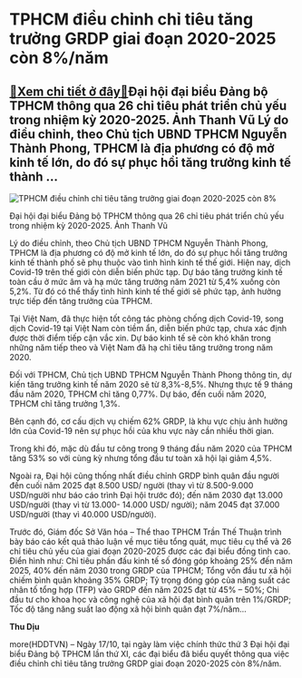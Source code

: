 TPHCM điều chỉnh chỉ tiêu tăng trưởng GRDP giai đoạn 2020-2025 còn 8%/năm
=========================================================================

[:gift:Xem chi tiết ở đây:gift:](https://hddtvn.com/tphcm-dieu-chinh-chi-tieu-tang-truong-grdp-giai-doan-2020-2025-con-8-nam/)Đại hội đại biểu Đảng bộ TPHCM thông qua 26 chỉ tiêu phát triển chủ yếu trong nhiệm kỳ 2020-2025. Ảnh Thanh Vũ Lý do điều chỉnh, theo Chủ tịch UBND TPHCM Nguyễn Thành Phong, TPHCM là địa phương có độ mở kinh tế lớn, do đó sự phục hồi tăng trưởng kinh tế thành …
---------------------------------------------------------------------------------------------------------------------------------------------------------------------------------------------------------------------------------------------------------------------





![TPHCM điều chỉnh chỉ tiêu tăng trưởng giai đoạn 2020-2025 còn 8%](https://haiquanonline.com.vn/stores/news_dataimages/diunt/102020/17/13/in_article/2402_93ECDC6A-A71E-4865-8810-08899082D6B2.jpg?rt=20201017132404 "undefined")


Đại hội đại biểu Đảng bộ TPHCM thông qua 26 chỉ tiêu phát triển chủ yếu trong nhiệm kỳ 2020-2025. Ảnh Thanh Vũ



Lý do điều chỉnh, theo Chủ tịch UBND TPHCM Nguyễn Thành Phong, TPHCM là địa phương có độ mở kinh tế lớn, do đó sự phục hồi tăng trưởng kinh tế thành phố sẽ phụ thuộc vào tình hình kinh tế thế giới. Hiện nay, dịch Covid-19 trên thế giới còn diễn biến phức tạp. Dự báo tăng trưởng kinh tế toàn cầu ở mức âm và hạ mức tăng trưởng năm 2021 từ 5,4% xuống còn 5,2%. Từ đó có thể thấy tình hình kinh tế thế giới sẽ phức tạp, ảnh hưởng trực tiếp đến tăng trưởng của TPHCM.


Tại Việt Nam, đã thực hiện tốt công tác phòng chống dịch Covid-19, song dịch Covid-19 tại Việt Nam còn tiềm ẩn, diễn biến phức tạp, chưa xác định được thời điểm tiếp cận vắc xin. Dự báo kinh tế sẽ còn khó khăn trong những năm tiếp theo và Việt Nam đã hạ chỉ tiêu tăng trưởng trong năm 2020.


Đối với TPHCM, Chủ tịch UBND TPHCM Nguyễn Thành Phong thông tin, dự kiến tăng trưởng kinh tế năm 2020 sẽ từ 8,3%-8,5%. Nhưng thực tế 9 tháng đầu năm 2020, TPHCM chỉ tăng 0,77%. Dự báo, đến cuối năm 2020, TPHCM chỉ tăng trưởng 1,3%.


Bên cạnh đó, cơ cấu dịch vụ chiếm 62% GRDP, là khu vực chịu ảnh hưởng lớn của Covid-19 nên sự phục hồi của khu vực này cần nhiều thời gian.


Trong khi đó, mặc dù đầu tư công trong 9 tháng đầu năm 2020 của TPHCM tăng 53% so với cùng kỳ nhưng tổng đầu tư toàn xã hội lại giảm 4,5%.


Ngoài ra, Đại hội cũng thống nhất điều chỉnh GRDP bình quân đầu người đến cuối năm 2025 đạt 8.500 USD/ người (thay vì từ 8.500-9.000 USD/người như báo cáo trình Đại hội trước đó); đến năm 2030 đạt 13.000 USD/người (thay vì từ 13.000- 14.000 USD/ người); năm 2045 đạt 37.000 USD/người (thay vì 40.000 USD/người).


Trước đó, Giám đốc Sở Văn hóa – Thể thao TPHCM Trần Thế Thuận trình bày báo cáo kết quả thảo luận về mục tiêu tổng quát, mục tiêu cụ thể và 26 chỉ tiêu chủ yếu của giai đoạn 2020-2025 được các đại biểu đồng tình cao. Điển hình như: Chỉ tiêu phấn đấu kinh tế số đóng góp khoảng 25% đến năm 2025, 40% đến năm 2030 trong GRDP của TPHCM; Tổng vốn đầu tư xã hội chiếm bình quân khoảng 35% GRDP; Tỷ trọng đóng góp của năng suất các nhân tố tổng hợp (TFP) vào GRDP đến năm 2025 đạt từ 45% – 50%; Chi đầu tư cho khoa học và công nghệ của xã hội đạt bình quân trên 1%/GRDP; Tốc độ tăng năng suất lao động xã hội bình quân đạt 7%/năm…




**Thu Dịu**



more(HDDTVN) – Ngày 17/10, tại ngày làm việc chính thức thứ 3 Đại hội đại biểu Đảng bộ TPHCM lần thứ XI, các đại biểu đã biểu quyết thông qua việc điều chỉnh chỉ tiêu tăng trưởng GRDP giai đoạn 2020-2025 còn 8%/năm.

